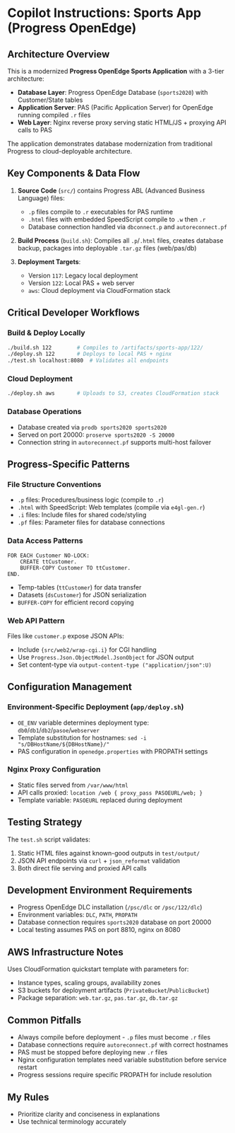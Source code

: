 # Copilot Instructions: Sports App (Progress OpenEdge)

## Architecture Overview

This is a modernized **Progress OpenEdge Sports Application** with a 3-tier architecture:
- **Database Layer**: Progress OpenEdge Database (`sports2020`) with Customer/State tables
- **Application Server**: PAS (Pacific Application Server) for OpenEdge running compiled `.r` files
- **Web Layer**: Nginx reverse proxy serving static HTML/JS + proxying API calls to PAS

The application demonstrates database modernization from traditional Progress to cloud-deployable architecture.

## Key Components & Data Flow

1. **Source Code** (`src/`) contains Progress ABL (Advanced Business Language) files:
   - `.p` files compile to `.r` executables for PAS runtime
   - `.html` files with embedded SpeedScript compile to `.w` then `.r`
   - Database connection handled via `dbconnect.p` and `autoreconnect.pf`

2. **Build Process** (`build.sh`): Compiles all `.p`/`.html` files, creates database backup, packages into deployable `.tar.gz` files (web/pas/db)

3. **Deployment Targets**:
   - Version `117`: Legacy local deployment
   - Version `122`: Local PAS + web server
   - `aws`: Cloud deployment via CloudFormation stack

## Critical Developer Workflows

### Build & Deploy Locally
```bash
./build.sh 122        # Compiles to /artifacts/sports-app/122/
./deploy.sh 122       # Deploys to local PAS + nginx
./test.sh localhost:8080  # Validates all endpoints
```

### Cloud Deployment
```bash
./deploy.sh aws       # Uploads to S3, creates CloudFormation stack
```

### Database Operations
- Database created via `prodb sports2020 sports2020`
- Served on port 20000: `proserve sports2020 -S 20000`
- Connection string in `autoreconnect.pf` supports multi-host failover

## Progress-Specific Patterns

### File Structure Conventions
- `.p` files: Procedures/business logic (compile to `.r`)
- `.html` with SpeedScript: Web templates (compile via `e4gl-gen.r`)
- `.i` files: Include files for shared code/styling
- `.pf` files: Parameter files for database connections

### Data Access Patterns
```progress
FOR EACH Customer NO-LOCK:
    CREATE ttCustomer.
    BUFFER-COPY Customer TO ttCustomer.
END.
```
- Temp-tables (`ttCustomer`) for data transfer
- Datasets (`dsCustomer`) for JSON serialization
- `BUFFER-COPY` for efficient record copying

### Web API Pattern
Files like `customer.p` expose JSON APIs:
- Include `{src/web2/wrap-cgi.i}` for CGI handling
- Use `Progress.Json.ObjectModel.JsonObject` for JSON output
- Set content-type via `output-content-type ("application/json":U)`

## Configuration Management

### Environment-Specific Deployment (`app/deploy.sh`)
- `OE_ENV` variable determines deployment type: `db0`/`db1`/`db2`/`pasoe`/`webserver`
- Template substitution for hostnames: `sed -i "s/DBHostName/${DBHostName}/"`
- PAS configuration in `openedge.properties` with PROPATH settings

### Nginx Proxy Configuration
- Static files served from `/var/www/html`
- API calls proxied: `location /web { proxy_pass PASOEURL/web; }`
- Template variable: `PASOEURL` replaced during deployment

## Testing Strategy

The `test.sh` script validates:
1. Static HTML files against known-good outputs in `test/output/`
2. JSON API endpoints via `curl` + `json_reformat` validation
3. Both direct file serving and proxied API calls

## Development Environment Requirements

- Progress OpenEdge DLC installation (`/psc/dlc` or `/psc/122/dlc`)
- Environment variables: `DLC`, `PATH`, `PROPATH`
- Database connection requires `sports2020` database on port 20000
- Local testing assumes PAS on port 8810, nginx on 8080

## AWS Infrastructure Notes

Uses CloudFormation quickstart template with parameters for:
- Instance types, scaling groups, availability zones
- S3 buckets for deployment artifacts (`PrivateBucket`/`PublicBucket`)
- Package separation: `web.tar.gz`, `pas.tar.gz`, `db.tar.gz`

## Common Pitfalls

- Always compile before deployment - `.p` files must become `.r` files
- Database connections require `autoreconnect.pf` with correct hostnames
- PAS must be stopped before deploying new `.r` files
- Nginx configuration templates need variable substitution before service restart
- Progress sessions require specific PROPATH for include resolution

## My Rules

- Prioritize clarity and conciseness in explanations
- Use technical terminology accurately
